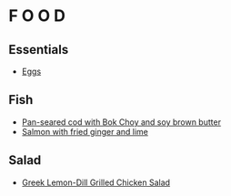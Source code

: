 # F O O D

## Essentials
* [Eggs](food/eggs)

## Fish
* [Pan-seared cod with Bok Choy and soy brown butter](food/pan-seared-cod-with-bok-choy-and-soy-brown-butter)
* [Salmon with fried ginger and lime](food/salmon-with-fried-ginger-and-lime)

## Salad
* [Greek Lemon-Dill Grilled Chicken Salad](food/greek-lemon-dill-grilled-chicken-salad)
